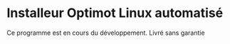# Installeur Optimot Linux automatisé

Ce programme est en cours du développement. Livré sans garantie

